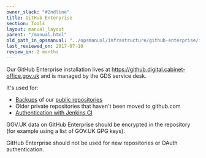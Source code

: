 ```yaml
---
owner_slack: "#2ndline"
title: GitHub Enterprise
section: Tools
layout: manual_layout
parent: "/manual.html"
old_path_in_opsmanual: "../opsmanual/infrastructure/github-enterprise/index.md"
last_reviewed_on: 2017-07-10
review_in: 2 months
---
```


Our GitHub Enterprise installation lives at <https://github.digital.cabinet-office.gov.uk> and is managed by the GDS service desk.

It's used for:

- [Backups](github-unavailable.html) of our [public repositories](https://alphagov.github.io/gds-tech/source-code.html)
- Older private repositories that haven't been moved to github.com
- [Authentication with Jenkins CI](/manual/access-ci.html)

GOV.UK data on GitHub Enterprise should be encrypted in the repository (for example
using a list of GOV.UK GPG keys).

GitHub Enterprise should not be used for new repositories or OAuth authentication.
